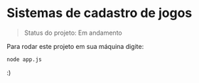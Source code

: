 <h1> Sistemas de cadastro de jogos </h1>

> Status do projeto: Em andamento

Para rodar este projeto em sua máquina digite:

```
node app.js
```
:)